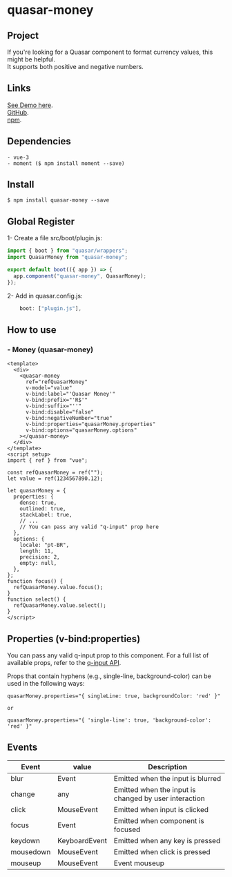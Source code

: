# quasar-money

## Project

If you're looking for a Quasar component to format currency values, this might be helpful.  
It supports both positive and negative numbers. 

## Links

[See Demo here](https://rzfpe.csb.app/).  
[GitHub](https://github.com/juareznasato/quasar-money).  
[npm](https://www.npmjs.com/package/quasar-money).

## Dependencies
```
- vue-3
- moment ($ npm install moment --save)
```

## Install

```
$ npm install quasar-money --save
```

## Global Register

1- Create a file src/boot/plugin.js:

```js
import { boot } from "quasar/wrappers";
import QuasarMoney from "quasar-money";

export default boot(({ app }) => {
  app.component("quasar-money", QuasarMoney);
});
```

2- Add in quasar.config.js:

```js
    boot: ["plugin.js"],
```

## How to use

### - Money (quasar-money)

```vue
<template>
  <div>
    <quasar-money
      ref="refQuasarMoney"
      v-model="value"
      v-bind:label="'Quasar Money'"
      v-bind:prefix="'R$'"
      v-bind:suffix="''"
      v-bind:disable="false"
      v-bind:negativeNumber="true"
      v-bind:properties="quasarMoney.properties"
      v-bind:options="quasarMoney.options"
    ></quasar-money>
  </div>
</template>
<script setup>
import { ref } from "vue";

const refQuasarMoney = ref("");
let value = ref(1234567890.12);

let quasarMoney = {
  properties: {
    dense: true,
    outlined: true,
    stackLabel: true,
    // ...
    // You can pass any valid "q-input" prop here
  },
  options: {
    locale: "pt-BR",
    length: 11,
    precision: 2,
    empty: null,
  },
};
function focus() {
  refQuasarMoney.value.focus();
}
function select() {
  refQuasarMoney.value.select();
}
</script>
```

## Properties (v-bind:properties)

You can pass any valid q-input prop to this component.
For a full list of available props, refer to the [q-input API](https://quasar.dev/vue-components/input#qinput-api).

Props that contain hyphens (e.g., single-line, background-color) can be used in the following ways:

```vue
quasarMoney.properties="{ singleLine: true, backgroundColor: 'red' }"

or

quasarMoney.properties="{ 'single-line': true, 'background-color': 'red' }"
```

## Events

| Event     | value         | Description                                           |
| --------- | ------------- | ----------------------------------------------------- |
| blur      | Event         | Emitted when the input is blurred                     |
| change    | any           | Emitted when the input is changed by user interaction |
| click     | MouseEvent    | Emitted when input is clicked                         |
| focus     | Event         | Emitted when component is focused                     |
| keydown   | KeyboardEvent | Emitted when any key is pressed                       |
| mousedown | MouseEvent    | Emitted when click is pressed                         |
| mouseup   | MouseEvent    | Event mouseup                                         |
